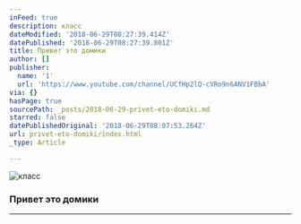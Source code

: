```yaml
---
inFeed: true
description: класс
dateModified: '2018-06-29T08:27:39.414Z'
datePublished: '2018-06-29T08:27:39.801Z'
title: Привет это домики
author: []
publisher:
  name: '1'
  url: 'https://www.youtube.com/channel/UCfHp2lQ-cVRo9n6ANV1FBbA'
via: {}
hasPage: true
sourcePath: _posts/2018-06-29-privet-eto-domiki.md
starred: false
datePublishedOriginal: '2018-06-29T08:07:53.264Z'
url: privet-eto-domiki/index.html
_type: Article

---
```

![класс](https://the-grid-user-content.s3-us-west-2.amazonaws.com/d7a97524-0b3b-4d60-b360-ff352b972820.jpg)

### Привет это домики

---